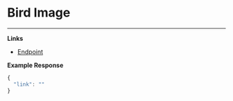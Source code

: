 # Bird Image
---------------------------------------

__Links__
* [Endpoint](https://some-random-api.ml/img/birb)

__Example Response__ 
```js
{
  "link": ""
}
```